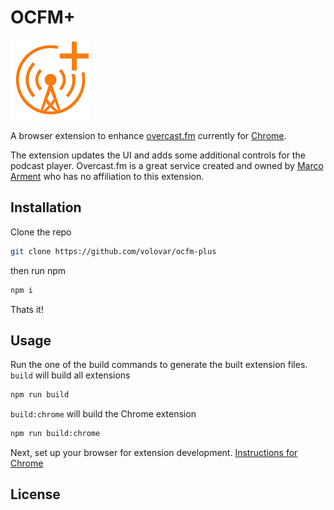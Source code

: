 # OCFM+
![ocfm logo](./assets/img/icon128.png?raw=true)

A browser extension to enhance [overcast.fm](https://overcast.fm) currently for [Chrome](https://chrome.google.com/webstore/detail/ocfm-plus/mmchmelglcpjmnlafedmpljlackiilde).

The extension updates the UI and adds some additional controls for the podcast player. Overcast.fm is a great service created and owned by [Marco Arment](https://marco.org/) who has no affiliation to this extension.


## Installation
Clone the repo
```bash
git clone https://github.com/volovar/ocfm-plus
```

then run npm
```bash
npm i
```

Thats it!


## Usage
Run the one of the build commands to generate the built extension files.
`build` will build all extensions
```bash
npm run build
```
`build:chrome` will build the Chrome extension
```bash
npm run build:chrome
```

Next, set up your browser for extension development. [Instructions for Chrome](https://developer.chrome.com/extensions/getstarted)


## License